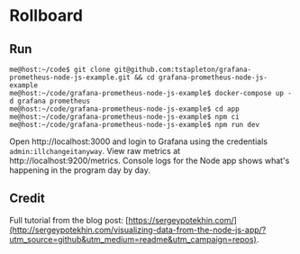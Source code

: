 # Rollboard

## Run

```console
me@host:~/code$ git clone git@github.com:tstapleton/grafana-prometheus-node-js-example.git && cd grafana-prometheus-node-js-example
me@host:~/code/grafana-prometheus-node-js-example$ docker-compose up -d grafana prometheus
me@host:~/code/grafana-prometheus-node-js-example$ cd app
me@host:~/code/grafana-prometheus-node-js-example$ npm ci
me@host:~/code/grafana-prometheus-node-js-example$ npm run dev
```

Open http://localhost:3000 and login to Grafana using the credentials `admin:illchangeitanyway`. View raw metrics at http://localhost:9200/metrics. Console logs for the Node app shows what's happening in the program day by day.

## Credit

Full tutorial from the blog post: [https://sergeypotekhin.com/](http://sergeypotekhin.com/visualizing-data-from-the-node-js-app/?utm_source=github&utm_medium=readme&utm_campaign=repos).
